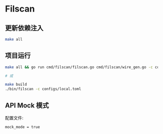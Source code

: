 # Filscan

## 更新依赖注入

```bash
make all
```

## 项目运行

```bash
make all && go run cmd/filscan/filscan.go cmd/filscan/wire_gen.go -c configs/local.toml

# 或

make build
./bin/filscan -c configs/local.toml
```

## API Mock 模式

配置文件:
```
mock_mode = true
```